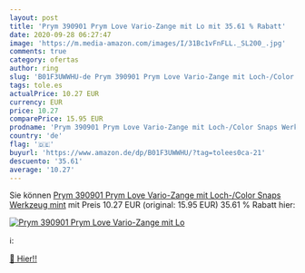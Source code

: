 ```yaml
---
layout: post
title: 'Prym 390901 Prym Love Vario-Zange mit Lo mit 35.61 % Rabatt'
date: 2020-09-28 06:27:47
image: 'https://m.media-amazon.com/images/I/31Bc1vFnFLL._SL200_.jpg'
comments: true
category: ofertas
author: ring
slug: 'B01F3UWWHU-de Prym 390901 Prym Love Vario-Zange mit Loch-/Color Snaps...'
tags: tole.es
actualPrice: 10.27 EUR
currency: EUR
price: 10.27
comparePrice: 15.95 EUR
prodname: 'Prym 390901 Prym Love Vario-Zange mit Loch-/Color Snaps Werkzeug mint'
country: 'de'
flag: '🇩🇪'
buyurl: 'https://www.amazon.de/dp/B01F3UWWHU/?tag=tolees0ca-21'
descuento: '35.61'
average: '10.27'
---
```


Sie können [Prym 390901 Prym Love Vario-Zange mit Loch-/Color Snaps Werkzeug mint](https://www.amazon.de/dp/B01F3UWWHU/?tag=tolees0ca-21) mit Preis 10.27 EUR (original: 15.95 EUR) 35.61 % Rabatt hier:

[![Prym 390901 Prym Love Vario-Zange mit Lo](https://m.media-amazon.com/images/I/31Bc1vFnFLL._SL200_.jpg)](https://www.amazon.de/dp/B01F3UWWHU/?tag=tolees0ca-21)

ℹ️:


[🛒 Hier!!](https://www.amazon.de/dp/B01F3UWWHU/?tag=tolees0ca-21)
